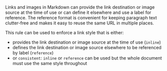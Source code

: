 Links and images in Markdown can provide the link destination or image source
at the time of use or can define it elsewhere and use a label for reference.
The reference format is convenient for keeping paragraph text clutter-free
and makes it easy to reuse the same URL in multiple places.

This rule can be used to enforce a link style that is either:

- provides the link destination or image source at the time of use (`inline`)
- defines the link destination or image source elsewhere to be referenced by
  label (`reference`)
- or `consistent`: `inline` or `reference` can be used but the whole document
  must use the same style throughout
